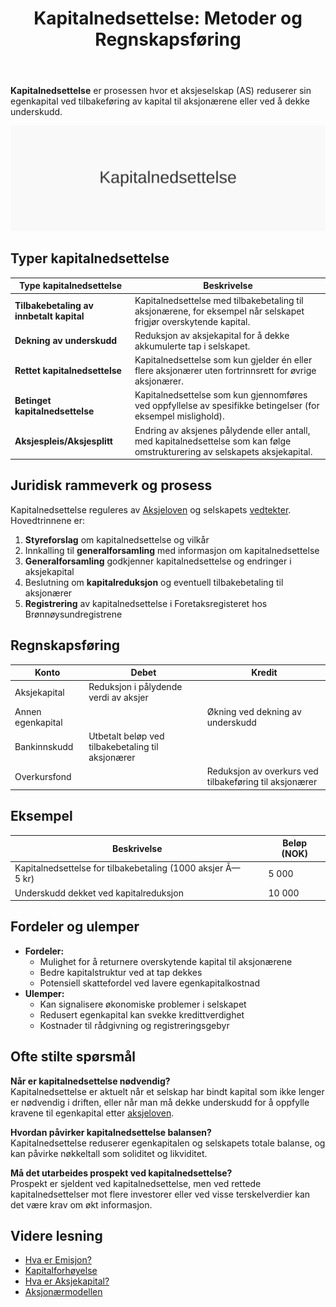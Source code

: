﻿---
title: "Kapitalnedsettelse: Metoder og Regnskapsføring"
seoTitle: "Kapitalnedsettelse | Metoder og regnskapsføring"
description: "Kapitalnedsettelse er prosessen der et aksjeselskap reduserer egenkapitalen ved tilbakebetaling til aksjonærene eller ved å dekke underskudd."
summary: "Forstå kapitalnedsettelse: former, lovkrav etter aksjeloven, og hvordan transaksjonene bokføres i regnskapet med konkrete eksempler."
---

**Kapitalnedsettelse** er prosessen hvor et aksjeselskap (AS) reduserer sin egenkapital ved tilbakeføring av kapital til aksjonærene eller ved å dekke underskudd.

![Kapitalnedsettelse konsept](kapitalnedsettelse-image.svg)

## Typer kapitalnedsettelse

| Type kapitalnedsettelse                  | Beskrivelse                                                                                             |
|------------------------------------------|---------------------------------------------------------------------------------------------------------|
| **Tilbakebetaling av innbetalt kapital** | Kapitalnedsettelse med tilbakebetaling til aksjonærene, for eksempel når selskapet frigjør overskytende kapital. |
| **Dekning av underskudd**                | Reduksjon av aksjekapital for å dekke akkumulerte tap i selskapet.                                      |
| **Rettet kapitalnedsettelse**            | Kapitalnedsettelse som kun gjelder én eller flere aksjonærer uten fortrinnsrett for øvrige aksjonærer.   |
| **Betinget kapitalnedsettelse**          | Kapitalnedsettelse som kun gjennomføres ved oppfyllelse av spesifikke betingelser (for eksempel mislighold). |
| **Aksjespleis/Aksjesplitt**              | Endring av aksjenes pålydende eller antall, med kapitalnedsettelse som kan følge omstrukturering av selskapets aksjekapital. |

## Juridisk rammeverk og prosess

Kapitalnedsettelse reguleres av [Aksjeloven](/blogs/regnskap/hva-er-aksjeloven "Hva er Aksjeloven? Regler for Aksjeselskaper i Norge") og selskapets [vedtekter](/blogs/regnskap/hva-er-vedtekter-for-aksjeselskap "Hva er Vedtekter for Aksjeselskap? Krav og Innhold"). Hovedtrinnene er:

1. **Styreforslag** om kapitalnedsettelse og vilkår
2. Innkalling til **generalforsamling** med informasjon om kapitalnedsettelse
3. **Generalforsamling** godkjenner kapitalnedsettelse og endringer i aksjekapital
4. Beslutning om **kapitalreduksjon** og eventuell tilbakebetaling til aksjonærer
5. **Registrering** av kapitalnedsettelse i Foretaksregisteret hos Brønnøysundregistrene

## Regnskapsføring

| Konto             | Debet                                             | Kredit                                               |
|-------------------|---------------------------------------------------|------------------------------------------------------|
| Aksjekapital      | Reduksjon i pålydende verdi av aksjer             |                                                      |
| Annen egenkapital |                                                   | Økning ved dekning av underskudd                     |
| Bankinnskudd      | Utbetalt beløp ved tilbakebetaling til aksjonærer  |                                                      |
| Overkursfond      |                                                   | Reduksjon av overkurs ved tilbakeføring til aksjonærer |

## Eksempel

| Beskrivelse                                                   | Beløp (NOK) |
|---------------------------------------------------------------|-------------|
| Kapitalnedsettelse for tilbakebetaling (1000 aksjer Ã— 5 kr)   | 5 000       |
| Underskudd dekket ved kapitalreduksjon                         | 10 000      |

## Fordeler og ulemper

- **Fordeler:**
  - Mulighet for å returnere overskytende kapital til aksjonærene
  - Bedre kapitalstruktur ved at tap dekkes
  - Potensiell skattefordel ved lavere egenkapitalkostnad
- **Ulemper:**
  - Kan signalisere økonomiske problemer i selskapet
  - Redusert egenkapital kan svekke kredittverdighet
  - Kostnader til rådgivning og registreringsgebyr

## Ofte stilte spørsmål

**Når er kapitalnedsettelse nødvendig?**  
Kapitalnedsettelse er aktuelt når et selskap har bindt kapital som ikke lenger er nødvendig i driften, eller når man må dekke underskudd for å oppfylle kravene til egenkapital etter [aksjeloven](/blogs/regnskap/hva-er-aksjeloven "Hva er Aksjeloven? Regler for Aksjeselskaper i Norge").

**Hvordan påvirker kapitalnedsettelse balansen?**  
Kapitalnedsettelse reduserer egenkapitalen og selskapets totale balanse, og kan påvirke nøkkeltall som soliditet og likviditet.

**Må det utarbeides prospekt ved kapitalnedsettelse?**  
Prospekt er sjeldent ved kapitalnedsettelse, men ved rettede kapitalnedsettelser mot flere investorer eller ved visse terskelverdier kan det være krav om økt informasjon.

## Videre lesning

- [Hva er Emisjon?](/blogs/regnskap/emisjon "Hva er Emisjon? En komplett guide til kapitalforhøyelse og aksjeutstedelse")
- [Kapitalforhøyelse](/blogs/regnskap/kapitalforhoyelse "Kapitalforhøyelse: Metoder og Regnskapsføring")
- [Hva er Aksjekapital?](/blogs/regnskap/hva-er-aksjekapital "Hva er Aksjekapital? Komplett guide til aksjekapital og selskapsetablering")
- [Aksjonærmodellen](/blogs/regnskap/aksjonaermodellen "Aksjonærmodellen: Skattemodell for Utbytte og Gevinst")










